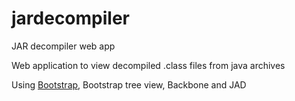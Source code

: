 jardecompiler
=============

JAR decompiler web app

Web application to view decompiled .class files from java archives

Using [Bootstrap](www.google.com), Bootstrap tree view, Backbone and JAD
